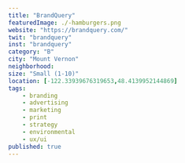```yaml
---
title: "BrandQuery"
featuredImage: ./-hamburgers.png
website: "https://brandquery.com/"
twit: "brandquery"
inst: "brandquery"
category: "B"
city: "Mount Vernon"
neighborhood:
size: "Small (1-10)"
location: [-122.33939676319653,48.4139952144869]
tags:
    - branding
    - advertising
    - marketing
    - print
    - strategy
    - environmental
    - ux/ui
published: true
---
```




